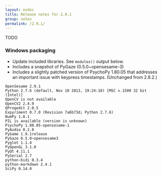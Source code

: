 ```yaml
---
layout: osdoc
title: Release notes for 2.9.1
group: notes
permalink: /2.9.1/
---
```


TODO

### Windows packaging

- Update included libraries. See `modules()` output below.
- Includes a snapshot of PyGaze (0.5.0~opensesame-3)
- Includes a slightly patched version of PsychoPy 1.80.05 that addresses an important issue with keypress timestamps. (Unchanged from 2.8.2.)

~~~
OpenSesame 2.9.1
Python 2.7.6 (default, Nov 10 2013, 19:24:18) [MSC v.1500 32 bit (Intel)]
OpenCV is not available
OpenCV2 2.4.9
QProgedit 2.0.5
Expyriment 0.7.0 (Revision 7a6b73d; Python 2.7.6)
NumPy 1.8.1
PIL is available (version is unknown)
PsychoPy 1.80.05-opensesame-1
PyAudio 0.2.8
PyGame 1.9.1release
PyGaze 0.5.0~opensesame3
Pyglet 1.1.4
PyOpenGL 3.1.0
PyQt 4.11.1
PySerial 2.7
python-bidi 0.3.4
python-markdown 2.4.1
SciPy 0.14.0
~~~

[2.8.3 release notes]: /notes/2.8.3
